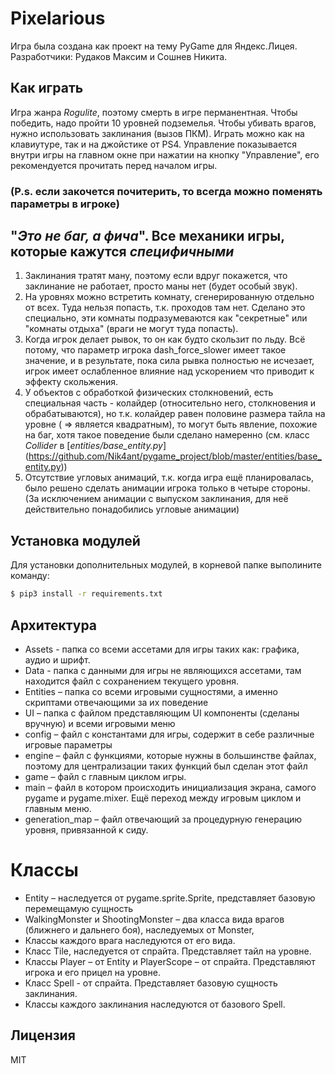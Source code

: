 # Pixelarious
Игра была создана как проект на тему PyGame для Яндекс.Лицея. Разработчики: Рудаков Максим и Сошнев Никита.
## Как играть
Игра жанра _Rogulite_, поэтому смерть в игре перманентная. Чтобы победить, надо пройти 10 уровней подземелья.
Чтобы убивать врагов, нужно использовать заклинания (вызов ПКМ).
Играть можно как на клавиутуре, так и на джойстике от PS4.
Управление показывается внутри игры на главном окне при нажатии на кнопку "Управление", его рекомендуется прочитать перед началом игры.
### (P.s. если закочется почитерить, то всегда можно поменять параметры в игроке)

## "_Это не баг, а фича_". Все механики игры, которые кажутся _специфичными_
  1. Заклинания тратят ману, поэтому если вдруг покажется, что заклинание не работает, просто маны нет (будет особый звук).
  2. На уровнях можно встретить комнату, сгенерированную отдельно от всех. Туда нельзя попасть, т.к. проходов там нет.
    Сделано это специально, эти комнаты подразумеваются как "секретные" или "комнаты отдыха" (враги не могут туда попасть).
  3. Когда игрок делает рывок, то он как будто скользит по льду. Всё потому, что параметр игрока dash_force_slower
    имеет такое значение, и в результате, пока сила рывка полностью не исчезает, игрок имеет ослабленное влияние над ускорением
    что приводит к эффекту скольжения. 
  4.  У объектов с обработкой физических столкновений, есть специальная часть - колайдер (относительно него, столкновения и обрабатываются),
    но т.к. колайдер равен половине размера тайла на уровне ( => является квадратным), то могут быть явление, похожие на баг, хотя такое поведение
    были сделано намеренно (см. класс _Collider_ в [_entities/base_entity.py_]      (https://github.com/Nik4ant/pygame_project/blob/master/entities/base_entity.py))
  5. Отсутствие угловых анимаций, т.к. когда игра ещё планировалась, было решено сделать анимации игрока только в четыре стороны. 
    (За исключением анимации с выпуском заклинания, для неё действительно понадобились угловые анимации)

## Установка модулей
Для установки дополнительных модулей, в корневой папке выполините команду:
```sh
$ pip3 install -r requirements.txt 
```

## Архитектура
 - Assets - папка со всеми ассетами для игры таких как: графика, аудио и шрифт.
 - Data - папка с данными для игры не являющихся ассетами, там находится файл с сохранением текущего уровня.
 - Entities – папка со всеми игровыми сущностями, а именно скриптами отвечающими за их поведение
 - UI – папка с файлом представляющим UI компоненты (сделаны вручную) и всеми игровыми меню
 - config – файл с константами для игры, содержит в себе различные игровые параметры
 - engine – файл с функциями, которые нужны в большинстве файлах, поэтому для централизации таких функций был сделан этот файл
 - game – файл с главным циклом игры.
 - main – файл в котором происходить инициализация экрана, самого pygame и pygame.mixer. 
   Ещё переход между игровым циклом и главным меню.
 - generation_map – файл отвечающий за процедурную генерацию уровня, привязанной к сиду.

# Классы
  - Entity – наследуется от pygame.sprite.Sprite, представляет базовую перемещамую сущность
  - WalkingMonster и ShootingMonster – два класса вида врагов (ближнего и дальнего боя), наследуемых от Monster,
  - Классы каждого врага наследуются от его вида.
  - Класс Tile, наследуется от спрайта. Представляет тайл на уровне.
  - Классы Player – от Entity и PlayerScope – от спрайта. Представляют игрока и его прицел на уровне.
  - Класс Spell - от спрайта. Представляет базовую сущность заклинания.
  - Классы каждого заклинания наследуются от базового Spell.

Лицензия
----
MIT
